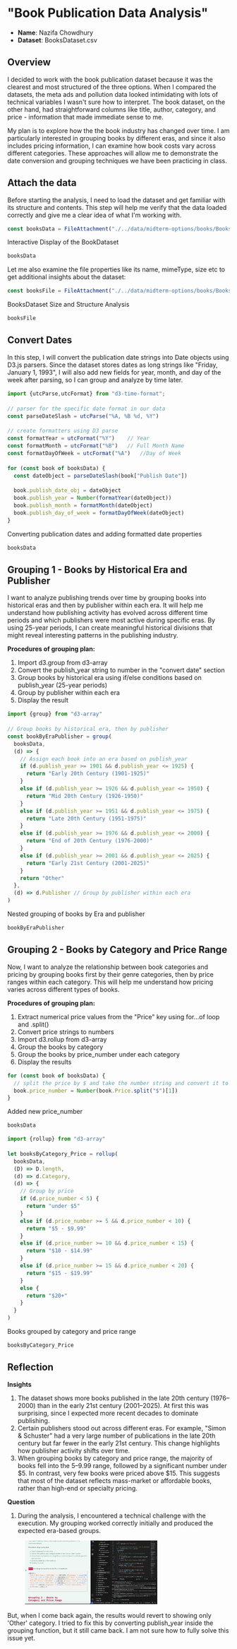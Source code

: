 # "Book Publication Data Analysis"

- **Name**: Nazifa Chowdhury
- **Dataset**: BooksDataset.csv

## Overview

I decided to work with the book publication dataset because it was the clearest and most structured of the three options. When I compared the datasets, the meta ads and pollution data looked intimidating with lots of technical variables I wasn't sure how to interpret. The book dataset, on the other hand, had straightforward columns like title, author, category, and price - information that made immediate sense to me. 

My plan is to explore how the the book industry has changed over time. I am particularly interested in grouping books by different eras, and since it also includes pricing information, I can examine how book costs vary across different categories. These approaches will allow me to demonstrate the date conversion and grouping techniques we have been practicing in class.

## Attach the data

Before starting the analysis, I need to load the dataset and get familiar with its structure and contents. This step will help me verify that the data loaded correctly and give me a clear idea of what I'm working with.

```js
const booksData = FileAttachment("./../data/midterm-options/books/BooksDataset.csv").csv({typed: true})
```
<p class="codeblock-caption">
  Interactive Display of the BookDataset
</p>

```js
booksData
```
Let me also examine the file properties like its name, mimeType, size etc to  get additional insights about the dataset:

```js
const booksFile = FileAttachment("./../data/midterm-options/books/BooksDataset.csv")
```

<p class="codeblock-caption">
  BooksDataset Size and Structure Analysis
</p>

```js
booksFile
```

## Convert Dates

In this step, I will convert the publication date strings into Date objects using D3.js parsers. Since the dataset stores dates as long strings like "Friday, January 1, 1993", I will also add new fields for year, month, and day of the week after parsing, so I can group and analyze by time later.

```js
import {utcParse,utcFormat} from "d3-time-format";

// parser for the specific date format in our data
const parseDateSlash = utcParse("%A, %B %d, %Y")

// create formatters using D3 parse
const formatYear = utcFormat("%Y")    // Year
const formatMonth = utcFormat("%B")   // Full Month Name
const formatDayOfWeek = utcFormat("%A")   //Day of Week 

for (const book of booksData) {
  const dateObject = parseDateSlash(book["Publish Date"])

  book.publish_date_obj = dateObject
  book.publish_year = Number(formatYear(dateObject))
  book.publish_month = formatMonth(dateObject)
  book.publish_day_of_week = formatDayOfWeek(dateObject)
}
```
<p class="codeblock-caption">
Converting publication dates and adding formatted date properties
</p>

```js
booksData
```

## Grouping 1 - Books by Historical Era and Publisher

I want to analyze publishing trends over time by grouping books into historical eras and then by publisher within each era. It will help me understand how publishing activity has evolved across different time periods and which publishers were most active during specific eras. By using 25-year periods, I can create meaningful historical divisions that might reveal interesting patterns in the publishing industry.

**Procedures of grouping plan:**

1. Import d3.group from d3-array
2. Convert the publish_year string to number in the "convert date" section
3. Group books by historical era using if/else conditions based on publish_year (25-year periods)
4. Group by publisher within each era
5. Display the result

```js
import {group} from "d3-array"

// Group books by historical era, then by publisher
const bookByEraPublisher = group(
  booksData,
  (d) => {
    // Assign each book into an era based on publish_year
    if (d.publish_year >= 1901 && d.publish_year <= 1925) {
      return "Early 20th Century (1901-1925)"
    }
    else if (d.publish_year >= 1926 && d.publish_year <= 1950) {
      return "Mid 20th Century (1926-1950)"
    }
    else if (d.publish_year >= 1951 && d.publish_year <= 1975) {
      return "Late 20th Century (1951-1975)"
    }
    else if (d.publish_year >= 1976 && d.publish_year <= 2000) {
      return "End of 20th Century (1976-2000)"
    }
    else if (d.publish_year >= 2001 && d.publish_year <= 2025) {
      return "Early 21st Century (2001-2025)"
    }
    return "Other"
  },
  (d) => d.Publisher // Group by publisher within each era
)
```
<p class="codeblock-caption">
Nested grouping of books by Era and publisher
</p>

```js
bookByEraPublisher
```

## Grouping 2 - Books by Category and Price Range

Now, I want to analyze the relationship between book categories and pricing by grouping books first by their genre categories, then by price ranges within each category. This will help me understand how pricing varies across different types of books.

**Procedures of grouping plan:**

1. Extract numerical price values from the "Price" key using for...of loop and .split()
2. Convert price strings to numbers
3. Import d3.rollup from d3-array
4. Group the books by category
5. Group the books by price_number under each category
6. Display the results

```js
for (const book of booksData) {
  // split the price by $ and take the number string and convert it to number
  book.price_number = Number(book.Price.split("$")[1])
}
```
<p class="codeblock-caption">
Added new price_number
</p>

```js
booksData
```

```js
import {rollup} from "d3-array"

let booksByCategory_Price = rollup(
  booksData,
  (D) => D.length,
  (d) => d.Category,
  (d) => {
    // Group by price
    if (d.price_number < 5) {
      return "under $5"
    }
    else if (d.price_number >= 5 && d.price_number < 10) {
      return "$5 - $9.99"
    }
    else if (d.price_number >= 10 && d.price_number < 15) {
      return "$10 - $14.99"
    }
    else if (d.price_number >= 15 && d.price_number < 20) {
      return "$15 - $19.99"
    }
    else {
      return "$20+"
    }
  }
)
```

<p class="codeblock-caption">
Books grouped by category and price range
</p>

```js
booksByCategory_Price
```
## Reflection

**Insights**

1. The dataset shows more books published in the late 20th century (1976–2000) than in the early 21st century (2001–2025). At first this was surprising, since I expected more recent decades to dominate publishing. 
2. Certain publishers stood out across different eras. For example, "Simon & Schuster" had a very large number of publications in the late 20th century but far fewer in the early 21st century. This change highlights how publisher activity shifts over time.
3. When grouping books by category and price range, the majority of books fell into the $5–$9.99 range, followed by a significant number under $5. In contrast, very few books were priced above $15. This suggests that most of the dataset reflects mass-market or affordable books, rather than high-end or specialty pricing.

**Question**

1. During the analysis, I encountered a technical challenge with the execution. My grouping worked correctly initially and produced the expected era-based groups.

<p>
  <img src="./../assets/images/Problem.png" 
       alt="Problem" 
       width="300" 
       style="margin-left: 40px;"/>
</p>

But, when I come back again, the results would revert to showing only 'Other' category. I tried to fix this by converting publish_year inside the grouping function, but it still came back. I am not sure how to fully solve this issue yet.
